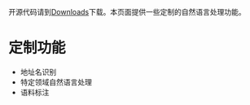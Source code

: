 开源代码请到[Downloads](http://code.google.com/p/fudannlp/downloads/list)下载。本页面提供一些定制的自然语言处理功能。

# 定制功能 #
  * 地址名识别
  * 特定领域自然语言处理
  * 语料标注
